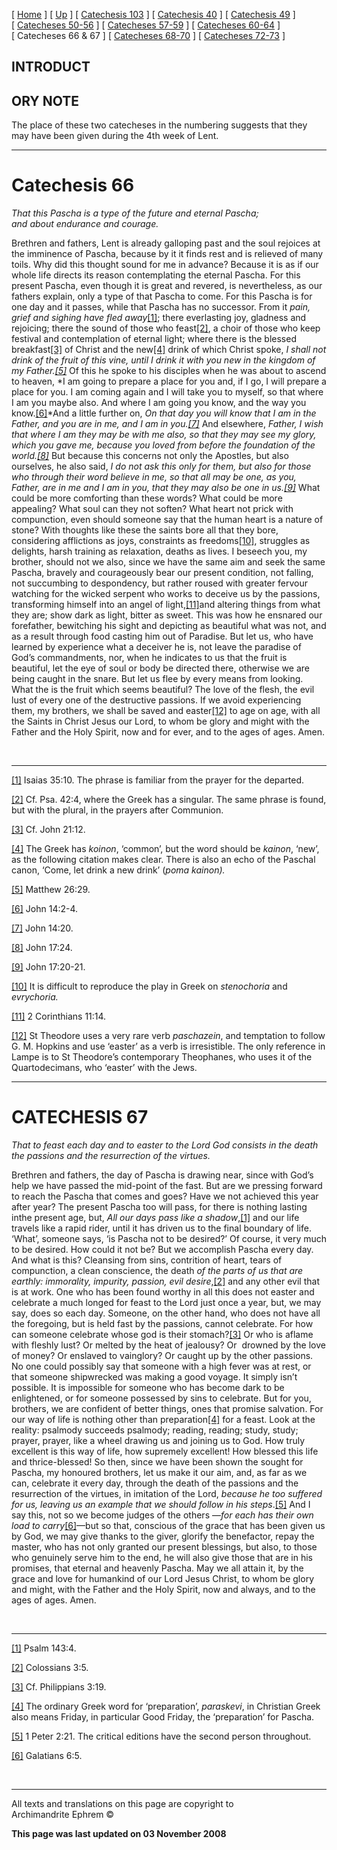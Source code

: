 \[ [Home](index.md) \] \[ [Up](lent.md) \]
\[ [Catechesis 103](catechesis_103.md) \]
\[ [Catechesis 40](ths40.md) \]
\[ [Catechesis 49](catechesis_49.md) \]
\[ [Catecheses 50-56](ths50-56.md) \]
\[ [Catecheses 57-59](ths57-59.md) \]
\[ [Catecheses 60-64](ths60-64.md) \] \[ Catecheses 66 & 67 \]
\[ [Catecheses 68-70](ths68-70.md) \]
\[ [Catecheses 72-73](ths72-73.md) \]

## INTRODUCT

## ORY NOTE

The place of these two catecheses in the numbering suggests that they
may have been given during the 4th week of Lent.

-----

# Catechesis 66

*That this Pascha is a type of the future and eternal Pascha;  
and about endurance and courage.*

Brethren and fathers, Lent is already galloping past and the soul
rejoices at the imminence of Pascha, because by it it finds rest and is
relieved of many toils. Why did this thought sound for me in advance?
Because it is as if our whole life directs its reason contemplating the
eternal Pascha. For this present Pascha, even though it is great and
revered, is nevertheless, as our fathers explain, only a type of that
Pascha to come. For this Pascha is for one day and it passes, while that
Pascha has no successor. From it *pain, grief and sighing have fled
away*[\[1\]](#_ftn1); there everlasting joy, gladness and rejoicing;
there the sound of those who feast[\[2\]](#_ftn2), a choir of those who
keep festival and contemplation of eternal light; where there is the
blessed breakfast[\[3\]](#_ftn3) of Christ and the new[\[4\]](#_ftn4)
drink of which Christ spoke, *I shall not drink of the fruit of this
vine, until I drink it with you new in the kingdom of my
Father.[\[5\]](#_ftn5)* Of this he spoke to his disciples when he was
about to ascend to heaven, *I am going to prepare a place for you and,
if I go, I will prepare a place for you. I am coming again and I will
take you to myself, so that where I am you maybe also. And where I am
going you know, and the way you know.[\[6\]](#_ftn6)*And a little
further on, *On that day you will know that I am in the Father, and you
are in me, and I am in you.[\[7\]](#_ftn7)* And elsewhere, *Father, I
wish that where I am they may be with me also, so that they may see my
glory, which you gave me, because you loved from before the foundation
of the world.[\[8\]](#_ftn8)* But because this concerns not only the
Apostles, but also ourselves, he also said, *I do not ask this only for
them, but also for those who through their word believe in me, so that
all may be one, as you, Father, are in me and I am in you, that they may
also be one in us.[\[9\]](#_ftn9)* What could be more comforting than
these words? What could be more appealing? What soul can they not
soften? What heart not prick with compunction, even should someone say
that the human heart is a nature of stone? With thoughts like these the
saints bore all that they bore, considering afflictions as joys,
constraints as freedoms[\[10\]](#_ftn10), struggles as delights, harsh
training as relaxation, deaths as lives. I beseech you, my brother,
should not we also, since we have the same aim and seek the same Pascha,
bravely and courageously bear our present condition, not falling, not
succumbing to despondency, but rather roused with greater fervour
watching for the wicked serpent who works to deceive us by the passions,
transforming himself into an angel of light,[\[11\]](#_ftn11)and
altering things from what they are; show dark as light, bitter as sweet.
This was how he ensnared our forefather, bewitching his sight and
depicting as beautiful what was not, and as a result through food
casting him out of Paradise. But let us, who have learned by experience
what a deceiver he is, not leave the paradise of God’s commandments,
nor, when he indicates to us that the fruit is beautiful, let the eye of
soul or body be directed there, otherwise we are being caught in the
snare. But let us flee by every means from looking. What the is the
fruit which seems beautiful? The love of the flesh, the evil lust of
every one of the destructive passions. If we avoid experiencing them, my
brothers, we shall be saved and easter[\[12\]](#_ftn12) to age on age,
with all the Saints in Christ Jesus our Lord, to whom be glory and might
with the Father and the Holy Spirit, now and for ever, and to the ages
of ages. Amen.

 

-----

[\[1\]](#_ftnref1) Isaias 35:10. The phrase is familiar from the prayer
for the departed.

[\[2\]](#_ftnref2) Cf. Psa. 42:4, where the Greek has a singular. The
same phrase is found, but with the plural, in the prayers after
Communion.

[\[3\]](#_ftnref3) Cf. John 21:12.

[\[4\]](#_ftnref4) The Greek has *koinon*, ‘common’, but the word should
be *kainon*, ‘new’, as the following citation makes clear. There is also
an echo of the Paschal canon, ‘Come, let drink a new drink’ (*poma
kainon).*

[\[5\]](#_ftnref5) Matthew 26:29.

[\[6\]](#_ftnref6) John 14:2-4.

[\[7\]](#_ftnref7) John 14:20.

[\[8\]](#_ftnref8) John 17:24.

[\[9\]](#_ftnref9) John 17:20-21.

[\[10\]](#_ftnref10) It is difficult to reproduce the play in Greek on
*stenochoria* and *evrychoria.*

[\[11\]](#_ftnref11) 2 Corinthians 11:14.

[\[12\]](#_ftnref12) St Theodore uses a very rare verb *paschazein*, and
temptation to follow G. M. Hopkins and use ‘easter’ as a verb is
irresistible. The only reference in Lampe is to St Theodore’s
contemporary Theophanes, who uses it of the Quartodecimans, who ‘easter’
with the Jews.

-----

# CATECHESIS 67

*That to feast each day and to easter to the Lord God consists in the
death the passions and the resurrection of the virtues.*

Brethren and fathers, the day of Pascha is drawing near, since with
God’s help we have passed the mid-point of the fast. But are we
pressing forward to reach the Pascha that comes and goes? Have we not
achieved this year after year? The present Pascha too will pass, for
there is nothing lasting inthe present age, but, *All our days pass like
a shadow*,[\[1\]](#_ftn1) and our life travels like a rapid rider, until
it has driven us to the final boundary of life. ‘What’, someone says,
‘is Pascha not to be desired?’ Of course, it very much to be desired.
How could it not be? But we accomplish Pascha every day. And what is
this? Cleansing from sins, contrition of heart, tears of compunction, a
clean conscience, the death *of the parts of us that are earthly:
immorality, impurity, passion, evil desire*,[\[2\]](#_ftn2) and any
other evil that is at work. One who has been found worthy in all this
does not easter and celebrate a much longed for feast to the Lord just
once a year, but, we may say, does so each day. Someone, on the other
hand, who does not have all the foregoing, but is held fast by the
passions, cannot celebrate. For how can someone celebrate whose god is
their stomach?[\[3\]](#_ftn3) Or who is aflame with fleshly lust? Or
melted by the heat of jealousy? Or  drowned by the love of money? Or
enslaved to vainglory? Or caught up by the other passions. No one could
possibly say that someone with a high fever was at rest, or that someone
shipwrecked was making a good voyage. It simply isn’t possible. It is
impossible for someone who has become dark to be enlightened, or for
someone possessed by sins to celebrate. But for you, brothers, we are
confident of better things, ones that promise salvation. For our way of
life is nothing other than preparation[\[4\]](#_ftn4) for a feast. Look
at the reality: psalmody succeeds psalmody; reading, reading; study,
study; prayer, prayer, like a wheel drawing us and joining us to God.
How truly excellent is this way of life, how supremely excellent\! How
blessed this life and thrice-blessed\! So then, since we have been shown
the sought for Pascha, my honoured brothers, let us make it our aim,
and, as far as we can, celebrate it every day, through the death of the
passions and the resurrection of the virtues, in imitation of the Lord,
*because he too suffered for us, leaving us an example that we should
follow in his steps*.[\[5\]](#_ftn5) And I say this, not so we become
judges of the others —*for each has their own load to
carry*[\[6\]](#_ftn6)—but so that, conscious of the grace that has been
given us by God, we may give thanks to the giver, glorify the
benefactor, repay the master, who has not only granted our present
blessings, but also, to those who genuinely serve him to the end, he
will also give those that are in his promises, that eternal and heavenly
Pascha. May we all attain it, by the grace and love for humankind of our
Lord Jesus Christ, to whom be glory and might, with the Father and the
Holy Spirit, now and always, and to the ages of ages. Amen.

 

-----

[\[1\]](#_ftnref1) Psalm 143:4.

[\[2\]](#_ftnref2) Colossians 3:5.

[\[3\]](#_ftnref3) Cf. Philippians 3:19.

[\[4\]](#_ftnref4) The ordinary Greek word for ‘preparation’,
*paraskevi*, in Christian Greek also means Friday, in particular Good
Friday, the ‘preparation’ for Pascha.

[\[5\]](#_ftnref5) 1 Peter 2:21. The critical editions have the second
person throughout.

[\[6\]](#_ftnref6) Galatians 6:5.

 

-----

All texts and translations on this page are copyright to  
Archimandrite Ephrem ©

**This page was last updated on 03 November 2008**

